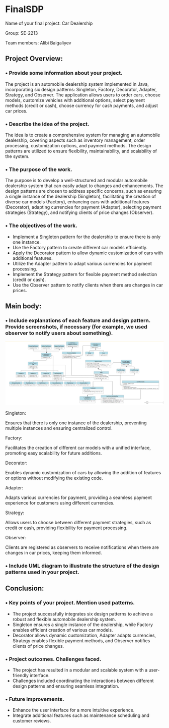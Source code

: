 # FinalSDP
Name of your final project: Car Dealership

Group: SE-2213

Team members: Alibi Baigaliyev

## Project Overview:

### • Provide some information about your project. 

The project is an automobile dealership system implemented in Java, incorporating six design patterns: Singleton, Factory, Decorator, Adapter, Strategy, and Observer. The application allows users to order cars, choose models, customize vehicles with additional options, select payment methods (credit or cash), choose currency for cash payments, and adjust car prices.

### • Describe the idea of the project.

The idea is to create a comprehensive system for managing an automobile dealership, covering aspects such as inventory management, order processing, customization options, and payment methods. The design patterns are utilized to ensure flexibility, maintainability, and scalability of the system.

### • The purpose of the work. 

The purpose is to develop a well-structured and modular automobile dealership system that can easily adapt to changes and enhancements. The design patterns are chosen to address specific concerns, such as ensuring a single instance of the dealership (Singleton), facilitating the creation of diverse car models (Factory), enhancing cars with additional features (Decorator), adapting currencies for payment (Adapter), selecting payment strategies (Strategy), and notifying clients of price changes (Observer).

### • The objectives of the work.
- Implement a Singleton pattern for the dealership to ensure there is only one instance.
- Use the Factory pattern to create different car models efficiently.
- Apply the Decorator pattern to allow dynamic customization of cars with additional features.
- Utilize the Adapter pattern to adapt various currencies for payment processing.
- Implement the Strategy pattern for flexible payment method selection (credit or cash).
- Use the Observer pattern to notify clients when there are changes in car prices.
  
## Main body:

### • Include explanations of each feature and design pattern. Provide screenshots, if necessary (for example, we used observer to notify users about something).

![UMLDiagram](UMLdiagram.png)

Singleton:

Ensures that there is only one instance of the dealership, preventing multiple instances and ensuring centralized control.

Factory:

Facilitates the creation of different car models with a unified interface, promoting easy scalability for future additions.

Decorator:

Enables dynamic customization of cars by allowing the addition of features or options without modifying the existing code.

Adapter:

Adapts various currencies for payment, providing a seamless payment experience for customers using different currencies.

Strategy:

Allows users to choose between different payment strategies, such as credit or cash, providing flexibility for payment processing.

Observer:

Clients are registered as observers to receive notifications when there are changes in car prices, keeping them informed.

### • Include UML diagram to illustrate the structure of the design patterns used in your project.

## Conclusion:

### • Key points of your project. Mention used patterns.

- The project successfully integrates six design patterns to achieve a robust and flexible automobile dealership system.
- Singleton ensures a single instance of the dealership, while Factory enables efficient creation of various car models.
- Decorator allows dynamic customization, Adapter adapts currencies, Strategy enables flexible payment methods, and Observer notifies clients of price changes.

### • Project outcomes. Challenges faced. 

- The project has resulted in a modular and scalable system with a user-friendly interface.
- Challenges included coordinating the interactions between different design patterns and ensuring seamless integration.

### • Future improvements.

- Enhance the user interface for a more intuitive experience.
- Integrate additional features such as maintenance scheduling and customer reviews.
